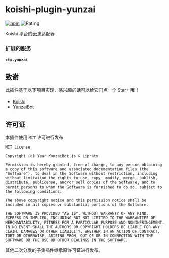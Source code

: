 # koishi-plugin-yunzai

[![npm](https://img.shields.io/npm/v/koishi-plugin-yunzai?style=flat-square)](https://www.npmjs.com/package/koishi-plugin-yunzai) ![Rating](https://badge.koishi.chat/rating/koishi-plugin-yunzai)

Koishi 平台的云崽适配器

### 扩展的服务

#### `ctx.yunzai`

## 致谢

此插件基于以下项目实现，感兴趣的话可以给它们点一个 Star⭐ 哦！

- [Koishi](https://github.com/koishijs/koishi)
- [YunzaiBot](https://github.com/Le-niao/Yunzai-Bot)

## 许可证

本插件使用 `MIT` 许可进行发布

```
MIT License

Copyright (c) Year KunzaiBot.js & Lipraty

Permission is hereby granted, free of charge, to any person obtaining a copy of this software and associated documentation files (the "Software"), to deal in the Software without restriction, including without limitation the rights to use, copy, modify, merge, publish, distribute, sublicense, and/or sell copies of the Software, and to permit persons to whom the Software is furnished to do so, subject to the following conditions:

The above copyright notice and this permission notice shall be included in all copies or substantial portions of the Software.

THE SOFTWARE IS PROVIDED "AS IS", WITHOUT WARRANTY OF ANY KIND, EXPRESS OR IMPLIED, INCLUDING BUT NOT LIMITED TO THE WARRANTIES OF MERCHANTABILITY, FITNESS FOR A PARTICULAR PURPOSE AND NONINFRINGEMENT. IN NO EVENT SHALL THE AUTHORS OR COPYRIGHT HOLDERS BE LIABLE FOR ANY CLAIM, DAMAGES OR OTHER LIABILITY, WHETHER IN AN ACTION OF CONTRACT, TORT OR OTHERWISE, ARISING FROM, OUT OF OR IN CONNECTION WITH THE SOFTWARE OR THE USE OR OTHER DEALINGS IN THE SOFTWARE.
```
其他二次分发的子集插件继承原许可证进行发布。
